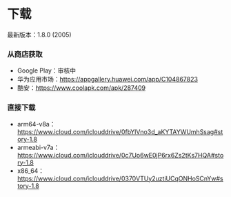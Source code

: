 # 下载

最新版本：1.8.0 (2005)

### 从商店获取
- Google Play：审核中
- 华为应用市场：https://appgallery.huawei.com/app/C104867823
- 酷安：https://www.coolapk.com/apk/287409

### 直接下载
- arm64-v8a：https://www.icloud.com/iclouddrive/0fbYlVno3d_aKYTAYWUmhSsag#story-1.8
- armeabi-v7a：https://www.icloud.com/iclouddrive/0c7Uo6wE0jP6rx6Zs2tKs7HQA#story-1.8
- x86_64：https://www.icloud.com/iclouddrive/0370VTUy2uztiUCqONHoSCnYw#story-1.8